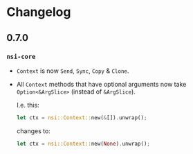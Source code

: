 # Changelog

## 0.7.0

### `nsi-core`

* `Context` is now `Send`, `Sync`, `Copy` & `Clone`.
* All `Context` methods that have optional arguments now take `Option<&ArgSlice>` (instead of `&ArgSlice`).

  I.e. this:

  ```rust
  let ctx = nsi::Context::new(&[]).unwrap();
  ```

  changes to:

  ```rust
  let ctx = nsi::Context::new(None).unwrap();
  ```
